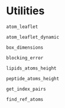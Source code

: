# Utilities

```@docs
atom_leaflet
```

```@docs
atom_leaflet_dynamic
```

```@docs
box_dimensions
```

```@docs
blocking_error
```

```@docs
lipids_atoms_height
```

```@docs
peptide_atoms_height
```

```@docs
get_index_pairs
```

```@docs
find_ref_atoms
```

